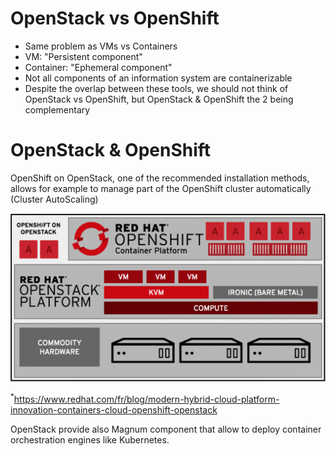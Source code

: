 # OpenStack vs OpenShift

- Same problem as VMs vs Containers
- VM: "Persistent component"
- Container: "Ephemeral component"
- Not all components of an information system are containerizable
- Despite the overlap between these tools, we should not think of OpenStack vs OpenShift, but OpenStack & OpenShift the 2 being complementary

# OpenStack & OpenShift

OpenShift on OpenStack, one of the recommended installation methods, allows for example to manage part of the OpenShift cluster automatically (Cluster AutoScaling)

<img src="./assets/openshift_on_openstack.png"> 

<sup>*</sup>https://www.redhat.com/fr/blog/modern-hybrid-cloud-platform-innovation-containers-cloud-openshift-openstack

OpenStack provide also Magnum component that allow to deploy container orchestration engines like Kubernetes.